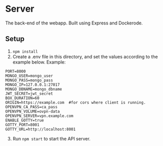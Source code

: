 # Server
The back-end of the webapp.
Built using Express and Dockerode.

## Setup
1. `npm install`
2. Create a .env file in this directory, and set the values according to the example below.
Example:
```
PORT=8000
MONGO_USER=mongo_user
MONGO_PASS=mongo_pass
MONGO_IP=127.0.0.1:27017
MONGO_DBNAME=mongo_dbname
JWT_SECRET=jwt_secret
BOX_DURATION=60
ORIGIN=https://example.com  #for cors where client is running.
OPENVPN_CA_PASS=ca_pass
OPENVPN_VOLUME=ovpn-data
OPENVPN_SERVER=vpn.example.com
ENABLE_GOTTY=true
GOTTY_PORT=8001
GOTTY_URL=http://localhost:8001
```

3. Run `npm start` to start the API server.
